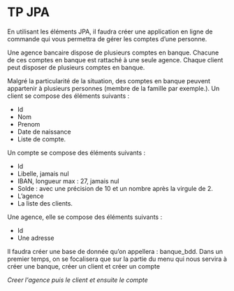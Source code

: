 # TP JPA
En utilisant les éléments JPA, il faudra créer une application en ligne de commande qui vous
permettra de gérer les comptes d’une personne.

Une agence bancaire dispose de plusieurs comptes en banque. Chacune de ces comptes en
banque est rattaché à une seule agence.
Chaque client peut disposer de plusieurs comptes en banque. 

Malgré la particularité de la
situation, des comptes en banque peuvent appartenir à plusieurs personnes (membre de la
famille par exemple.).
Un client se compose des éléments suivants :
- Id
- Nom
- Prenom
- Date de naissance
- Liste de compte.


Un compte se compose des éléments suivants :
- Id
- Libelle, jamais nul
- IBAN, longueur max : 27, jamais nul
- Solde : avec une précision de 10 et un nombre après la virgule de 2.
- L’agence
- La liste des clients.

Une agence, elle se compose des éléments suivants :
- Id
- Une adresse

Il faudra créer une base de donnée qu’on appellera : banque_bdd.
Dans un premier temps, on se focalisera que sur la partie du menu qui nous servira à créer
une banque, créer un client et créer un compte

*Creer l'agence puis le client et ensuite le compte*